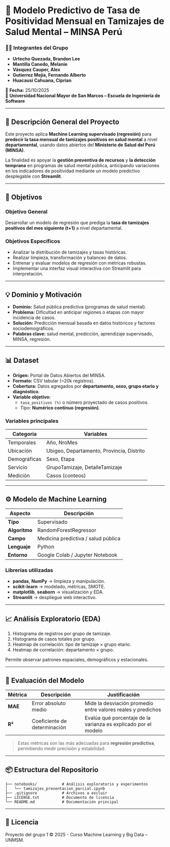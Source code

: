 # 🧠 Modelo Predictivo de Tasa de Positividad Mensual en Tamizajes de Salud Mental – MINSA Perú

### 👨‍🎓 Integrantes del Grupo
- **Urtecho Quezada, Brandon Lee**
- **Mantilla Canedo, Melanie**
- **Vásquez Cauper, Alex**
- **Gutierrez Mejía, Fernando Alberto**
- **Huacausi Cahuana, Ciprian**

📅 **Fecha:** 25/10/2025  
🏫 **Universidad Nacional Mayor de San Marcos – Escuela de Ingeniería de Software**

---

## 🧩 Descripción General del Proyecto

Este proyecto aplica **Machine Learning supervisado (regresión)** para **predecir la tasa mensual de tamizajes positivos en salud mental** a nivel **departamental**, usando datos abiertos del **Ministerio de Salud del Perú (MINSA)**.

La finalidad es apoyar la **gestión preventiva de recursos** y **la detección temprana** en programas de salud mental pública, anticipando variaciones en los indicadores de positividad mediante un modelo predictivo desplegable con **Streamlit**.

---

## 🎯 Objetivos

### Objetivo General
Desarrollar un modelo de regresión que prediga la **tasa de tamizajes positivos del mes siguiente (t+1)** a nivel departamental.

### Objetivos Específicos
- Analizar la distribución de tamizajes y tasas históricas.  
- Realizar limpieza, transformación y balanceo de datos.  
- Entrenar y evaluar modelos de regresión con métricas robustas.  
- Implementar una interfaz visual interactiva con Streamlit para interpretación.  

---

## 💡 Dominio y Motivación

- **Dominio:** Salud pública predictiva (programas de salud mental).  
- **Problema:** Dificultad en anticipar regiones o etapas con mayor incidencia de casos.  
- **Solución:** Predicción mensual basada en datos históricos y factores sociodemográficos.  
- **Palabras clave:** salud mental, predicción, aprendizaje supervisado, MINSA, regresión.  

---

## 📊 Dataset

- **Origen:** Portal de Datos Abiertos del MINSA.  
- **Formato:** CSV tabular (~20k registros).  
- **Cobertura:** Datos agregados por **departamento, sexo, grupo etario y diagnóstico**.  
- **Variable objetivo:**  
  - `tasa_positivos (%)` o número proyectado de casos positivos.  
  - Tipo: **Numérico continuo (regresión)**.  

### Variables principales
| Categoría | Variables |
|------------|------------|
| Temporales | Año, NroMes |
| Ubicación | Ubigeo, Departamento, Provincia, Distrito |
| Demográficas | Sexo, Etapa |
| Servicio | GrupoTamizaje, DetalleTamizaje |
| Medición | Casos (conteos) |

---

## ⚙️ Modelo de Machine Learning

| Aspecto | Descripción |
|----------|-------------|
| **Tipo** | Supervisado |
| **Algoritmo** | RandomForestRegressor |
| **Campo** | Medicina predictiva / salud pública |
| **Lenguaje** | Python |
| **Entorno** | Google Colab / Jupyter Notebook |

### Librerías utilizadas
- **pandas**, **NumPy** → limpieza y manipulación.  
- **scikit-learn** → modelado, métricas, SMOTE.  
- **matplotlib**, **seaborn** → visualización y EDA.  
- **Streamlit** → despliegue web interactivo.

---

## 📈 Análisis Exploratorio (EDA)

1. Histograma de registros por grupo de tamizaje.  
2. Histograma de casos totales por grupo.  
3. Heatmap de correlación: tipo de tamizaje × grupo etario.  
4. Heatmap de correlación: departamento × grupo.  

Permite observar patrones espaciales, demográficos y estacionales.

---

## 🧮 Evaluación del Modelo

| Métrica | Descripción | Justificación |
|----------|--------------|----------------|
| **MAE** | Error absoluto medio | Mide la desviación promedio entre valores reales y predichos |
| **R²** | Coeficiente de determinación | Evalúa qué porcentaje de la varianza es explicado por el modelo |

> Estas métricas son las más adecuadas para **regresión predictiva**, permitiendo medir precisión y estabilidad.

---

## 📦 Estructura del Repositorio

```
├── notebooks/           # Análisis exploratorio y experimentos
│   └── tamizajes_presentacion_parcial.ipynb
├── .gitignore           # Archivos a excluir
├── LICENSE.txt          # Documento de licencia
└── README.md            # Documentación principal
```

---

## 🧾 Licencia

Proyecto del grupo 1 
© 2025 - Curso Machine Learning y Big Data – UNMSM.
